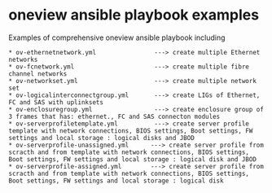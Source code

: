 # oneview ansible playbook examples
Examples of comprehensive oneview ansible playbook including

    * ov-ethernetnetwork.yml                ---> create multiple Ethernet networks
    * ov-fcnetwork.yml                      ---> create multiple fibre channel networks
    * ov-networkset.yml                     ---> create multiple network set
    * ov-logicalinterconnectgroup.yml       ---> create LIGs of Ethernet, FC and SAS with uplinksets
    * ov-enclosuregroup.yml                 ---> create enclosure group of 3 frames that has: ethernet., FC and SAS connecton modules
    * ov-serverprofiletemplate.yml          ---> create server profile template with network connections, BIOS settings, Boot settings, FW settings and local storage : logical disks and JBOD
    * ov-serverprofile-unassigned.yml      ---> create server profile from scracth and from template with network connections, BIOS settings, Boot settings, FW settings and local storage : logical disk and JBOD
    * ov-serverprofile-assigned.yml        ---> create server profile from scracth and from template with network connections, BIOS settings, Boot settings, FW settings and local storage : logical disk 

